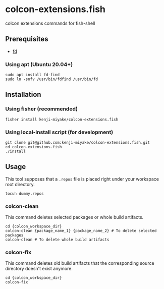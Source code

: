 # colcon-extensions.fish

colcon extensions commands for fish-shell

## Prerequisites

- [fd](https://github.com/sharkdp/fd)

### Using apt (Ubuntu 20.04+)

```fish
sudo apt install fd-find
sudo ln -snfv /usr/bin/fdfind /usr/bin/fd
```

## Installation

### Using fisher (recommended)

```fish
fisher install kenji-miyake/colcon-extensions.fish
```

### Using local-install script (for development)

```fish
git clone git@github.com:kenji-miyake/colcon-extensions.fish.git
cd colcon-extensions.fish
./install
```

## Usage

This tool supposes that a `.repos` file is placed right under your workspace root directory.

```fish
tocuh dummy.repos
```

### colcon-clean

This command deletes selected packages or whole build artifacts.

```fish
cd {colcon_workspace_dir}
colcon-clean {package_name_1} {package_name_2} # To delete selected packages
colcon-clean # To delete whole build artifacts
```

### colcon-fix

This command deletes old build artifacts that the corresponding source directory doesn't exist anymore.

```fish
cd {colcon_workspace_dir}
colcon-fix
```
